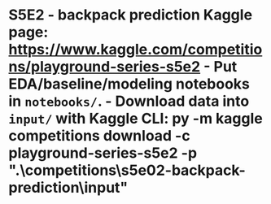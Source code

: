 ﻿# S5E2 - backpack prediction  **Kaggle page:** https://www.kaggle.com/competitions/playground-series-s5e2  - Put EDA/baseline/modeling notebooks in `notebooks/`. - Download data into `input/` with Kaggle CLI:   py -m kaggle competitions download -c playground-series-s5e2 -p ".\competitions\s5e02-backpack-prediction\input"
